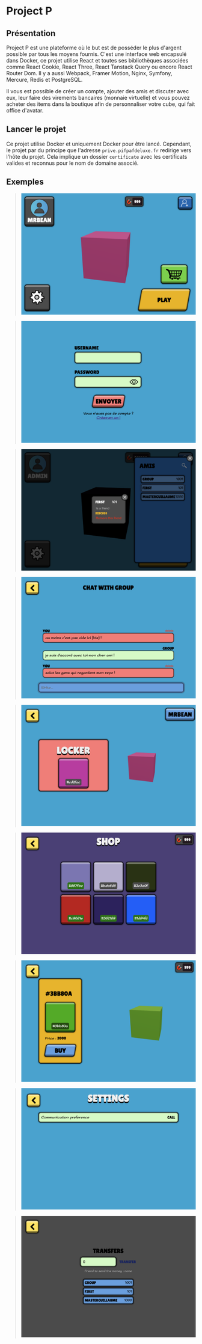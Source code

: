 # Project P

## Présentation

Project P est une plateforme où le but est de posséder le plus d'argent possible par tous les moyens fournis. C'est une interface web encapsulé dans Docker, ce projet utilise React et toutes ses bibliothèques associées comme React Cookie, React Three, React Tanstack Query ou encore React Router Dom. Il y a aussi Webpack, Framer Motion, Nginx, Symfony, Mercure, Redis et PostgreSQL.

Il vous est possible de créer un compte, ajouter des amis et discuter avec eux, leur faire des virements bancaires (monnaie virtuelle) et vous pouvez acheter des items dans la boutique afin de personnaliser votre cube, qui fait office d'avatar.

## Lancer le projet

Ce projet utilise Docker et uniquement Docker pour être lancé. Cependant, le projet par du principe que l'adresse `prive.pifpafdeluxe.fr` redirige vers l'hôte du projet. Cela implique un dossier `certificate` avec les certificats valides et reconnus pour le nom de domaine associé.

## Exemples

> ![main](examples/main.png)

> ![login](examples/login.png)

> ![friends](examples/friends.png)

> ![chat](examples/chat.png)

> ![locker](examples/locker.png)

> ![shop](examples/shop.png)

> ![view_item](examples/view_item.png)

> ![settings](examples/settings.png)

> ![transfer](examples/transfer.png)
